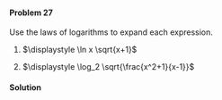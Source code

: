 <div class="alert alert-warning" role="alert">
<h4 class="alert-heading">Problem 27</h4>

Use the laws of logarithms to expand each expression.

1. $\displaystyle \ln x \sqrt{x+1}$

2. $\displaystyle \log_2 \sqrt{\frac{x^2+1}{x-1}}$

</div>

<div class="alert alert-success" role="alert">
<h4 class="alert-heading">Solution</h4>



</div>

